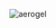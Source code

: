 ![aerogel](http://upload.wikimedia.org/wikipedia/commons/thumb/e/ea/Aerogelbrick.jpg/568px-Aerogelbrick.jpg "aerogel")
